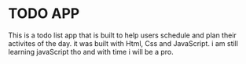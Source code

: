 # TODO APP
This is a todo list app that is built to help users schedule and plan their activites of the day. it was built with Html, Css and JavaScript. i am still learning javaScript tho and with time i will be a pro. 